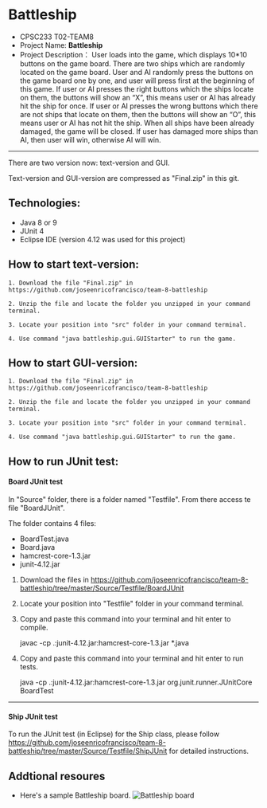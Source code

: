 
# Battleship

- CPSC233 T02-TEAM8
- Project Name: **Battleship**
- Project Description：
  User loads into the game, which displays 10*10 buttons on the game board. There are two ships which are randomly located on the game board. User and AI randomly press the buttons on the game board one by one, and user will press first at the beginning of this game. If user or AI presses the right buttons which the ships locate on them, the buttons will show an “X”, this means user or AI has already hit the ship for once. If user or AI presses the wrong buttons which there are not ships that locate on them, then the buttons will show an “O”, this means user or AI has not hit the ship. When all ships have been already damaged, the game will be closed. If user has damaged more ships than AI, then user will win, otherwise AI will win. 

***
There are two version now: text-version and GUI.

Text-version and GUI-version are compressed as "Final.zip" in this git.



## Technologies:
- Java 8 or 9
- JUnit 4
- Eclipse IDE (version 4.12 was used for this project)

## How to start text-version:
    
    1. Download the file "Final.zip" in https://github.com/joseenricofrancisco/team-8-battleship

    2. Unzip the file and locate the folder you unzipped in your command terminal.

	3. Locate your position into "src" folder in your command terminal.

    4. Use command "java battleship.gui.GUIStarter" to run the game.

## How to start GUI-version:
    
    1. Download the file "Final.zip" in https://github.com/joseenricofrancisco/team-8-battleship

    2. Unzip the file and locate the folder you unzipped in your command terminal.

	3. Locate your position into "src" folder in your command terminal.

    4. Use command "java battleship.gui.GUIStarter" to run the game.

## How to run JUnit test:

#### Board JUnit test
In "Source" folder, there is a folder named "Testfile". From there access te file "BoardJUnit".


The folder contains 4 files:
- BoardTest.java
- Board.java
- hamcrest-core-1.3.jar
- junit-4.12.jar

1. Download the files in https://github.com/joseenricofrancisco/team-8-battleship/tree/master/Source/Testfile/BoardJUnit

2. Locate your position into "Testfile" folder in your command terminal.

3. Copy and paste this command into your terminal and hit enter to compile.

   javac -cp .:junit-4.12.jar:hamcrest-core-1.3.jar *.java

4. Copy and paste this command into your terminal and hit enter to run tests.

   java -cp .:junit-4.12.jar:hamcrest-core-1.3.jar org.junit.runner.JUnitCore BoardTest

***
#### Ship JUnit test
To run the JUnit test (in Eclipse) for the Ship class, please follow https://github.com/joseenricofrancisco/team-8-battleship/tree/master/Source/Testfile/ShipJUnit for detailed instructions.
    
## Addtional resoures
- Here's a sample Battleship board.
![Battleship board](https://upload.wikimedia.org/wikipedia/commons/thumb/6/65/Battleship_game_board.svg/1280px-Battleship_game_board.svg.png)

